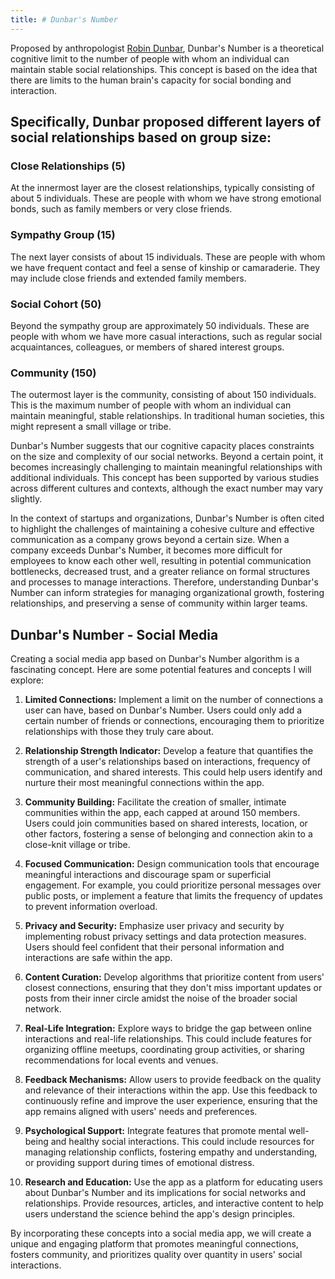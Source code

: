 ```yaml
---
title: # Dunbar's Number
---
```


Proposed by anthropologist [Robin Dunbar](https://en.wikipedia.org/wiki/Robin_Dunbar), Dunbar's Number is a theoretical cognitive limit to the number of people with whom an individual can maintain stable social relationships. This concept is based on the idea that there are limits to the human brain's capacity for social bonding and interaction.

## Specifically, Dunbar proposed different layers of social relationships based on group size:

### Close Relationships (5)

At the innermost layer are the closest relationships, typically consisting of about 5 individuals. These are people with whom we have strong emotional bonds, such as family members or very close friends.

### Sympathy Group (15)

The next layer consists of about 15 individuals. These are people with whom we have frequent contact and feel a sense of kinship or camaraderie. They may include close friends and extended family members.

### Social Cohort (50)

Beyond the sympathy group are approximately 50 individuals. These are people with whom we have more casual interactions, such as regular social acquaintances, colleagues, or members of shared interest groups.

### Community (150)

The outermost layer is the community, consisting of about 150 individuals. This is the maximum number of people with whom an individual can maintain meaningful, stable relationships. In traditional human societies, this might represent a small village or tribe.

Dunbar's Number suggests that our cognitive capacity places constraints on the size and complexity of our social networks. Beyond a certain point, it becomes increasingly challenging to maintain meaningful relationships with additional individuals. This concept has been supported by various studies across different cultures and contexts, although the exact number may vary slightly.

In the context of startups and organizations, Dunbar's Number is often cited to highlight the challenges of maintaining a cohesive culture and effective communication as a company grows beyond a certain size. When a company exceeds Dunbar's Number, it becomes more difficult for employees to know each other well, resulting in potential communication bottlenecks, decreased trust, and a greater reliance on formal structures and processes to manage interactions. Therefore, understanding Dunbar's Number can inform strategies for managing organizational growth, fostering relationships, and preserving a sense of community within larger teams.

## Dunbar's Number - Social Media

Creating a social media app based on Dunbar's Number algorithm is a fascinating concept. Here are some potential features and concepts I will explore:

1. **Limited Connections:** Implement a limit on the number of connections a user can have, based on Dunbar's Number. Users could only add a certain number of friends or connections, encouraging them to prioritize relationships with those they truly care about.

2. **Relationship Strength Indicator:** Develop a feature that quantifies the strength of a user's relationships based on interactions, frequency of communication, and shared interests. This could help users identify and nurture their most meaningful connections within the app.

3. **Community Building:** Facilitate the creation of smaller, intimate communities within the app, each capped at around 150 members. Users could join communities based on shared interests, location, or other factors, fostering a sense of belonging and connection akin to a close-knit village or tribe.

4. **Focused Communication:** Design communication tools that encourage meaningful interactions and discourage spam or superficial engagement. For example, you could prioritize personal messages over public posts, or implement a feature that limits the frequency of updates to prevent information overload.

5. **Privacy and Security:** Emphasize user privacy and security by implementing robust privacy settings and data protection measures. Users should feel confident that their personal information and interactions are safe within the app.

6. **Content Curation:** Develop algorithms that prioritize content from users' closest connections, ensuring that they don't miss important updates or posts from their inner circle amidst the noise of the broader social network.

7. **Real-Life Integration:** Explore ways to bridge the gap between online interactions and real-life relationships. This could include features for organizing offline meetups, coordinating group activities, or sharing recommendations for local events and venues.

8. **Feedback Mechanisms:** Allow users to provide feedback on the quality and relevance of their interactions within the app. Use this feedback to continuously refine and improve the user experience, ensuring that the app remains aligned with users' needs and preferences.

9. **Psychological Support:** Integrate features that promote mental well-being and healthy social interactions. This could include resources for managing relationship conflicts, fostering empathy and understanding, or providing support during times of emotional distress.

10. **Research and Education:** Use the app as a platform for educating users about Dunbar's Number and its implications for social networks and relationships. Provide resources, articles, and interactive content to help users understand the science behind the app's design principles.

By incorporating these concepts into a social media app, we will create a unique and engaging platform that promotes meaningful connections, fosters community, and prioritizes quality over quantity in users' social interactions.
